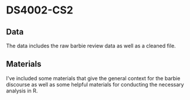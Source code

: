 # DS4002-CS2

## Data
The data includes the raw barbie review data as well as a cleaned file.

## Materials
I've included some materials that give the general context for the barbie discourse as well as some helpful materials for conducting the necessary analysis in R.
